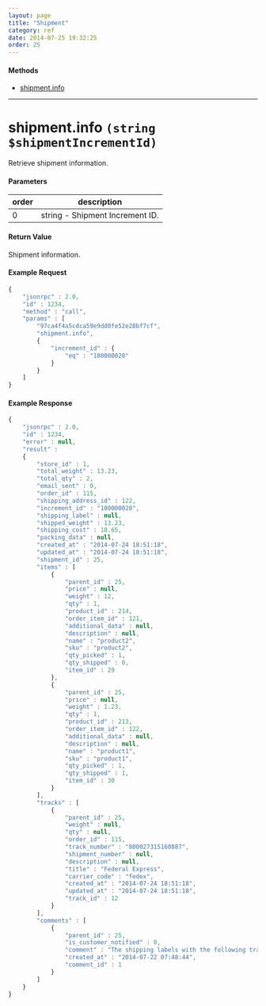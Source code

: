 ```yaml
---
layout: page
title: "Shipment"
category: ref
date: 2014-07-25 19:32:25
order: 25
---
```


#### Methods

 * [shipment.info](#shipment_info)

----

<h1 id="shipment_info">
shipment.info
<code>(string $shipmentIncrementId)</code>
</h1>
Retrieve shipment information.

#### Parameters

<table class="table">
<thead><tr><th>order</th><th>description</th></tr></thead>
<tbody>
    <tr>
        <td>0</td>
        <td>string - Shipment Increment ID.</td>
    </tr>
</tbody>
</table>

#### Return Value

Shipment information.

#### Example Request

```javascript
{
    "jsonrpc" : 2.0,
    "id" : 1234,
    "method" : "call",
    "params" : [
        "97ca4f4a5cdca59e9dd0fe52e28bf7cf",
        "shipment.info",
        {
            "increment_id" : {
                "eq" : "100000020"
            }
        }
    ]
}
```

#### Example Response

```javascript
{
    "jsonrpc" : 2.0,
    "id" : 1234,
    "error" : null,
    "result" : 
    {
        "store_id" : 1,
        "total_weight" : 13.23,
        "total_qty" : 2,
        "email_sent" : 0,
        "order_id" : 115,
        "shipping_address_id" : 122,
        "increment_id" : "100000020",
        "shipping_label" : null,
        "shipped_weight" : 13.23,
        "shipping_cost" : 18.65,
        "packing_data" : null,
        "created_at" : "2014-07-24 18:51:18",
        "updated_at" : "2014-07-24 18:51:18",
        "shipment_id" : 25,
        "items" : [
            {
                "parent_id" : 25,
                "price" : null,
                "weight" : 12,
                "qty" : 1,
                "product_id" : 214,
                "order_item_id" : 121,
                "additional_data" : null,
                "description" : null,
                "name" : "product2",
                "sku" : "product2",
                "qty_picked" : 1,
                "qty_shipped" : 0,
                "item_id" : 29
            },
            {
                "parent_id" : 25,
                "price" : null,
                "weight" : 1.23,
                "qty" : 1,
                "product_id" : 213,
                "order_item_id" : 122,
                "additional_data" : null,
                "description" : null,
                "name" : "product1",
                "sku" : "product1",
                "qty_picked" : 1,
                "qty_shipped" : 1,
                "item_id" : 30
            }
        ],
        "tracks" : [
            {
                "parent_id" : 25,
                "weight" : null,
                "qty" : null,
                "order_id" : 115,
                "track_number" : "800027315160887",
                "shipment_number" : null,
                "description" : null,
                "title" : "Federal Express",
                "carrier_code" : "fedex",
                "created_at" : "2014-07-24 18:51:18",
                "updated_at" : "2014-07-24 18:51:18",
                "track_id" : 12
            }
        ],
        "comments" : [
            {
                "parent_id" : 25,
                "is_customer_notified" : 0,
                "comment" : "The shipping labels with the following tracking numbers were canceled:\n800027315158211",
                "created_at" : "2014-07-22 07:48:44",
                "comment_id" : 1
            }
        ]
    }
}
```
